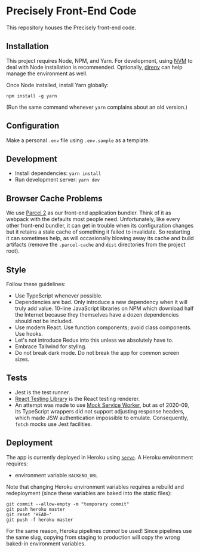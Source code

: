 # Precisely Front-End Code

This repository houses the Precisely front-end code.


## Installation

This project requires Node, NPM, and Yarn. For development, using [NVM](https://github.com/nvm-sh/nvm) to deal with Node installation is recommended. Optionally, [direnv](https://direnv.net) can help manage the environment as well.

Once Node installed, install Yarn globally:

```
npm install -g yarn
```

(Run the same command whenever `yarn` complains about an old version.)


## Configuration

Make a personal `.env` file using `.env.sample` as a template.


## Development

- Install dependencies: `yarn install`
- Run development server: `yarn dev`


## Browser Cache Problems

We use [Parcel 2](https://parceljs.org/) as our front-end application bundler. Think of it as webpack with the defaults most people need. Unfortunately, like every other front-end bundler, it can get in trouble when its configuration changes but it retains a stale cache of something it failed to invalidate. So restarting it can sometimes help, as will occasionally blowing away its cache and build artifacts (remove the `.parcel-cache` and `dist` directories from the project root).


## Style

Follow these guidelines:

- Use TypeScript whenever possible.
- Dependencies are bad. Only introduce a new dependency when it will truly add value. 10-line JavaScript libraries on NPM which download half the Internet because they themselves have a dozen dependencies should _not_ be included.
- Use modern React. Use function components; avoid class components. Use hooks.
- Let's not introduce Redux into this unless we absolutely have to.
- Embrace Tailwind for styling.
- Do not break dark mode. Do not break the app for common screen sizes.


## Tests

- Jest is the test runner.
- [React Testing Library](https://github.com/testing-library/react-testing-library) is the React testing renderer.
- An attempt was made to use [Mock Service Worker](https://github.com/mswjs/msw), but as of 2020-09, its TypeScript wrappers did not support adjusting response headers, which made JSW authentication impossible to emulate. Consequently, `fetch` mocks use Jest facilities.


## Deployment

The app is currently deployed in Heroku using [`serve`](https://github.com/vercel/serve). A Heroku environment requires:

- environment variable `BACKEND_URL`

Note that changing Heroku environment variables requires a rebuild and redeployment (since these variables are baked into the static files):

```
git commit --allow-empty -m "temporary commit"
git push heroku master
git reset 'HEAD~'
git push -f heroku master
```

For the same reason, Heroku pipelines _cannot_ be used! Since pipelines use the same slug, copying from staging to production will copy the wrong baked-in environment variables.
